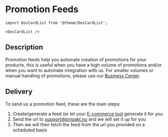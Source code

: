 # Promotion Feeds

```mdx-code-block
import DocCardList from '@theme/DocCardList';

<DocCardList />
```

## Description

Promotion feeds help you automate creation of promotions for your products, this is useful when you have a high volume of promotions and/or when you want to automate integration with us. For smaller volumes or manual handling of promotions, please use our [Business Center](https://business.prisjakt.nu).

## Delivery

To send us a promotion feed, these are the main steps:

1. Create/generate a feed (or let your [E-commerce tool](/third-party/e-commerce-integrations.md) generate it for you
1. Send the url to support@prisjakt.nu and we will set it up for you 
1. Then we will then fetch the feed from the url you provided on a scheduled basis